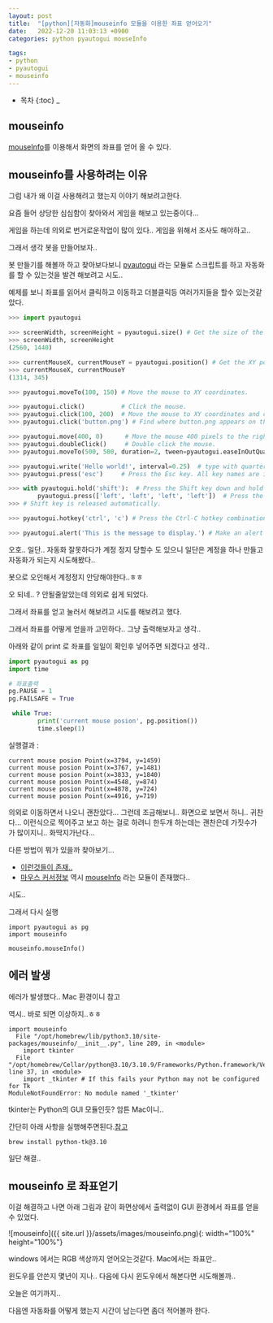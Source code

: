 ```yaml
---
layout: post
title:  "[python][자동화]mouseinfo 모듈을 이용한 좌표 얻어오기"
date:   2022-12-20 11:03:13 +0900
categories: python pyautogui mouseInfo

tags:
- python
- pyautogui
- mouseinfo
---
```



* 목차
{:toc}
_

## mouseinfo

[mouseInfo](https://pypi.org/project/MouseInfo/)를 이용해서 화면의 좌표를 얻어 올 수 있다.

##  mouseinfo를 사용하려는 이유

그럼 내가 왜 이걸 사용해려고 했는지 이야기 해보려고한다.

요즘 들어 상당한 심심함이 찾아와서 게임을 해보고 있는중이다... 

게임을 하는데 의외로 번거로운작업이 많이 있다.. 게임을 위해서 조사도 해야하고.. 

그래서 생각 봇을 만들어보자.. 

봇 만들기를 해볼까 하고 찾아보다보니 [pyautogui](https://pyautogui.readthedocs.io/en/latest/) 라는 모듈로 스크립트를 하고 자동화를 할 수 있는것을 발견 해보려고 시도..

예제를 보니 좌표를 읽어서 클릭하고 이동하고 더블클릭등 여러가지들을 할수 있는것같았다.

```python
>>> import pyautogui

>>> screenWidth, screenHeight = pyautogui.size() # Get the size of the primary monitor.
>>> screenWidth, screenHeight
(2560, 1440)

>>> currentMouseX, currentMouseY = pyautogui.position() # Get the XY position of the mouse.
>>> currentMouseX, currentMouseY
(1314, 345)

>>> pyautogui.moveTo(100, 150) # Move the mouse to XY coordinates.

>>> pyautogui.click()          # Click the mouse.
>>> pyautogui.click(100, 200)  # Move the mouse to XY coordinates and click it.
>>> pyautogui.click('button.png') # Find where button.png appears on the screen and click it.

>>> pyautogui.move(400, 0)      # Move the mouse 400 pixels to the right of its current position.
>>> pyautogui.doubleClick()     # Double click the mouse.
>>> pyautogui.moveTo(500, 500, duration=2, tween=pyautogui.easeInOutQuad)  # Use tweening/easing function to move mouse over 2 seconds.

>>> pyautogui.write('Hello world!', interval=0.25)  # type with quarter-second pause in between each key
>>> pyautogui.press('esc')     # Press the Esc key. All key names are in pyautogui.KEY_NAMES

>>> with pyautogui.hold('shift'):  # Press the Shift key down and hold it.
        pyautogui.press(['left', 'left', 'left', 'left'])  # Press the left arrow key 4 times.
>>> # Shift key is released automatically.

>>> pyautogui.hotkey('ctrl', 'c') # Press the Ctrl-C hotkey combination.

>>> pyautogui.alert('This is the message to display.') # Make an alert box appear and pause the program until OK is clicked.
```
오호.. 일단.. 자동화 잘못하다가 계정 정지 당할수 도 있으니 일단은 계정을 하나 만들고 자동화가 되는지 시도해봤다.. 

봇으로 오인해서 계정정지 안당해야한다..ㅎㅎ

오 되네.. ? 안될줄알았는데 의외로 쉽게 되었다. 

그래서 좌표를 얻고 눌러서 해보려고 시도를 해보려고 했다.

그래서 좌표를 어떻게 얻을까 고민하다.. 그냥 출력해보자고 생각.. 

아래와 같이 print 로 좌표를 일일이 확인후 넣어주면 되겠다고 생각.. 

``` python
import pyautogui as pg
import time

# 좌표출력
pg.PAUSE = 1
pg.FAILSAFE = True

 while True:
        print('current mouse posion', pg.position())
        time.sleep(1)
```

실행결과 : 
```
current mouse posion Point(x=3794, y=1459)
current mouse posion Point(x=3767, y=1481)
current mouse posion Point(x=3833, y=1840)
current mouse posion Point(x=4548, y=874)
current mouse posion Point(x=4878, y=724)
current mouse posion Point(x=4916, y=719)
```
의외로 이동하면서 나오니 괜찬았다... 
그런데 조금해보니.. 화면으로 보면서 하니.. 귀찬다... 이런식으로 찍어주고 보고 하는 걸로 하려니 한두개 하는데는 괜찬은데 가짓수가 가 많이지니.. 화딱지가난다... 

다른 방법이 뭐가 있을까 찾아보기... 
- [이런것들이 존재..](https://ddolcat.tistory.com/1714) 
- [마우스 커서정보](https://ggondae.tistory.com/18)
역시 [mouseInfo](https://pypi.org/project/MouseInfo/) 라는 모듈이 존재했다.. 

시도..

그래서 다시 실행
```
import pyautogui as pg
import mouseinfo

mouseinfo.mouseInfo()
```


## 에러 발생

에러가 발생했다.. Mac 환경이니 참고

역시.. 바로 되면 이상하지..ㅎㅎ 

```
import mouseinfo
  File "/opt/homebrew/lib/python3.10/site-packages/mouseinfo/__init__.py", line 289, in <module>
    import tkinter
  File "/opt/homebrew/Cellar/python@3.10/3.10.9/Frameworks/Python.framework/Versions/3.10/lib/python3.10/tkinter/__init__.py", line 37, in <module>
    import _tkinter # If this fails your Python may not be configured for Tk
ModuleNotFoundError: No module named '_tkinter'
```
tkinter는 Python의 GUI 모듈인듯? 암튼 Mac이니.. 

간단히 아래 사항을 실행해주면된다.[참고](https://bobbyhadz.com/blog/python-no-module-named-tkinter) 


```
brew install python-tk@3.10
```

일단 해결.. 


## mouseinfo 로 좌표얻기

이걸 해결하고 나면 아래 그림과 같이 화면상에서 출력없이 GUI 환경에서 좌표를 얻을수 있었다. 

![mouseinfo]({{ site.url }}/assets/images/mouseinfo.png){: width="100%" height="100%"}

windows 에서는 RGB 색상까지 얻어오는것같다. Mac에서는 좌표만..

윈도우를 안쓴지 몇년이 지나.. 다음에 다시 윈도우에서 해본다면 시도해볼까..

오늘은 여기까지..

다음엔 자동화를 어떻게 했는지 시간이 남는다면 좀더 적어볼까 한다.

